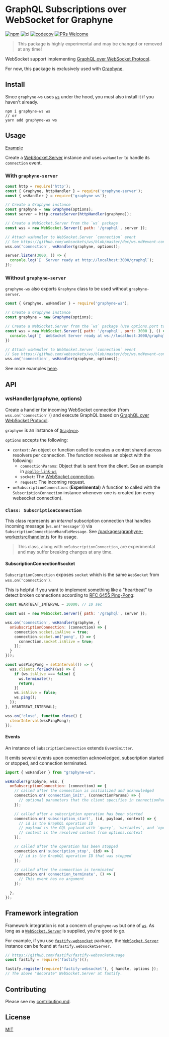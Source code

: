 # GraphQL Subscriptions over WebSocket for Graphyne

[![npm](https://badgen.net/npm/v/graphyne-ws)](https://www.npmjs.com/package/graphyne-ws)
![ci](https://github.com/hoangvvo/graphyne/workflows/Test%20and%20coverage/badge.svg)
[![codecov](https://codecov.io/gh/hoangvvo/graphyne/branch/master/graph/badge.svg)](https://codecov.io/gh/hoangvvo/graphyne)
[![PRs Welcome](https://badgen.net/badge/PRs/welcome/ff5252)](/CONTRIBUTING.md)

> This package is highly experimental and may be changed or removed at any time!

WebSocket support implementing [GraphQL over WebSocket Protocol](https://github.com/apollographql/subscriptions-transport-ws/blob/master/PROTOCOL.md).

For now, this package is exclusively used with [Graphyne](https://github.com/hoangvvo/graphyne).

## Install

Since `graphyne-ws` uses [`ws`](https://github.com/websockets/ws) under the hood, you must also install it if you haven't already.

```shell
npm i graphyne-ws ws
// or
yarn add graphyne-ws ws
```

## Usage

[Example](/examples/with-graphql-subscriptions)

Create a [WebSocket.Server](https://github.com/websockets/ws/blob/master/doc/ws.md#class-websocketserver) instance and uses `wsHandler` to handle its `connection` event.

### With `graphyne-server`

```javascript
const http = require('http');
const { Graphyne, httpHandler } = require('graphyne-server');
const { wsHandler } = require('graphyne-ws');

// Create a Graphyne instance
const graphyne = new Graphyne(options);
const server = http.createServer(httpHandler(graphyne));

// Create a WebSocket.Server from the `ws` package
const wss = new WebSocket.Server({ path: '/graphql', server });

// Attach wsHandler to WebSocket.Server `connection` event
// See https://github.com/websockets/ws/blob/master/doc/ws.md#event-connection
wss.on('connection', wsHandler(graphyne, options));

server.listen(3000, () => {
  console.log(`🚀  Server ready at http://localhost:3000/graphql`);
});
```

### Without `graphyne-server`

`graphyne-ws` also exports `Graphyne` class to be used without `graphyne-server`.

```javascript
const { Graphyne, wsHandler } = require('graphyne-ws');

// Create a Graphyne instance
const graphyne = new Graphyne(options);

// Create a WebSocket.Server from the `ws` package (Use options.port to create a HTTP server internally)
const wss = new WebSocket.Server({ path: '/graphql', port: 3000 }, () => {
  console.log(`🚀  WebSocket Server ready at ws://localhost:3000/graphql`);
})

// Attach wsHandler to WebSocket.Server `connection` event
// See https://github.com/websockets/ws/blob/master/doc/ws.md#event-connection
wss.on('connection', wsHandler(graphyne, options));
```

See more examples [here](/examples/).

## API

### wsHandler(graphyne, options)

Create a handler for incoming WebSocket connection (from `wss.on('connection')`) and execute GraphQL based on [GraphQL over WebSocket Protocol](https://github.com/apollographql/subscriptions-transport-ws/blob/master/PROTOCOL.md).

`graphyne` is an instance of [`Graphyne`](/packages/graphyne-server#new-graphyneoptions).

`options` accepts the following:

- `context`: An object or function called to creates a context shared across resolvers per connection. The function receives an object with the following:
  - `connectionParams`: Object that is sent from the client. See an example in [`apollo-link-ws`](https://www.apollographql.com/docs/react/data/subscriptions/#authentication-over-websocket)
  - `socket`: The [WebSocket connection](https://github.com/websockets/ws/blob/HEAD/doc/ws.md#event-connection).
  - `request`: The incoming request.
- `onSubscriptionConnection`: (**Experimental**) A function to called with the `SubscriptionConnection` instance whenever one is created (on every websocket connection).

### `Class: SubscriptionConnection`

This class represents an *internal* subscription connection that handles incoming message (`ws.on('message')`) via `SubscriptionConnection#handleMessage`. See [/packages/graphyne-worker/src/handler.ts](handler.ts) for its usage.

> This class, along with `onSubscriptionConnection`, are experimental and may suffer breaking changes at any time.

#### SubscriptionConnection#socket

`SubscriptionConnection` exposes `socket` which is the same `WebSocket` from `wss.on('connection')`. 

This is helpful if you want to implement something like a "heartbeat" to detect broken connections according to [RFC 6455 Ping-Pong](https://tools.ietf.org/html/rfc6455#section-5.5):

```javascript
const HEARTBEAT_INTERVAL = 10000; // 10 sec

const wss = new WebSocket.Server({ path: '/graphql', server });

wss.on('connection', wsHandler(graphyne, {
  onSubscriptionConnection: (connection) => {
    connection.socket.isAlive = true;
    connection.socket.on('pong', () => {
      connection.socket.isAlive = true;
    });
  }
}));

const wssPingPong = setInterval(() => {
  wss.clients.forEach((ws) => {
    if (ws.isAlive === false) {
      ws.terminate();
      return;
    }]
    ws.isAlive = false;
    ws.ping();
  });
}, HEARTBEAT_INTERVAL);

wss.on('close', function close() {
  clearInterval(wssPingPong);
});
```

#### Events

An instance of `SubscriptionConnection` extends `EventEmitter`.

It emits several events upon connection acknowledged, subscription started or stopped, and connection terminated.

```javascript
import { wsHandler } from "graphyne-ws";

wsHandler(graphyne, wss, {
  onSubscriptionConnection: (connection) => {
    // called after the connection is initialized and acknowledged
    connection.on('connection_init', (connectionParams) => {
      // optional parameters that the client specifies in connectionParams
    });

    // called after a subscription operation has been started
    connection.on('subscription_start', (id, payload, context) => {
      // id is the GraphQL operation ID
      // payload is the GQL payload with `query`, `variables`, and `operationName`.
      // context is the resolved context from options.context
    });

    // called after the operation has been stopped
    connection.on('subscription_stop', (id) => {
      // id is the GraphQL operation ID that was stopped
    });

    // called after the connection is terminated
    connection.on('connection_terminate', () => {
      // This event has no argument
    });

  },
});
```

## Framework integration

Framework integration is not a concern of `graphyne-ws` but one of [`ws`](https://github.com/websockets/ws). As long as a [`WebSocket.Server`](https://github.com/websockets/ws/blob/master/doc/ws.md#class-websocketserver) is supplied, you're good to go.

For example, if you use [`fastify-websocket`](https://github.com/fastify/fastify-websocket) package, the [`WebSocket.Server`](https://github.com/websockets/ws/blob/master/doc/ws.md#class-websocketserver) instance can be found at `fastify.websocketServer`.

```javascript
// https://github.com/fastify/fastify-websocket#usage
const fastify = require('fastify')();

fastify.register(require('fastify-websocket'), { handle, options });
// The above "decorate" WebSocket.Server at fastify.
```

## Contributing

Please see my [contributing.md](/CONTRIBUTING.md).

## License

[MIT](/LICENSE)
